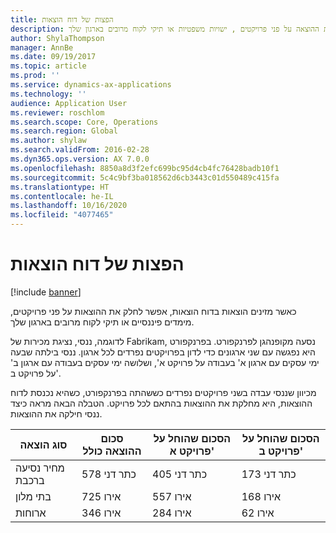 ```yaml
---
title: הפצות של דוח הוצאות
description: כאשר מזינים הוצאות בדוח הוצאות, אפשר לחלק את ההוצאה על פני פרויקטים , ישויות משפטיות או תיקי לקוח מרובים בארגון שלך.
author: ShylaThompson
manager: AnnBe
ms.date: 09/19/2017
ms.topic: article
ms.prod: ''
ms.service: dynamics-ax-applications
ms.technology: ''
audience: Application User
ms.reviewer: roschlom
ms.search.scope: Core, Operations
ms.search.region: Global
ms.author: shylaw
ms.search.validFrom: 2016-02-28
ms.dyn365.ops.version: AX 7.0.0
ms.openlocfilehash: 8850a8d3f2efc699bc95d4cb4fc76428badb10f1
ms.sourcegitcommit: 5c4c9bf3ba018562d6cb3443c01d550489c415fa
ms.translationtype: HT
ms.contentlocale: he-IL
ms.lasthandoff: 10/16/2020
ms.locfileid: "4077465"
---
```

# <a name="expense-report-distributions"></a>הפצות של דוח הוצאות

[!include [banner](../includes/banner.md)]

כאשר מזינים הוצאות בדוח הוצאות, אפשר לחלק את ההוצאות על פני פרויקטים, מימדים פיננסיים או תיקי לקוח מרובים בארגון שלך.

לדוגמה, ננסי, נציגת מכירות של Fabrikam, נסעה מקופנהגן לפרנקפורט. בפרנקפורט היא נפגשה עם שני ארגונים כדי לדון בפרויקטים נפרדים לכל ארגון. ננסי בילתה שבעה ימי עסקים עם ארגון א' בעבודה על פרויקט א', ושלושה ימי עסקים בעבודה עם ארגון ב' על פרויקט ב'.

מכיוון שננסי עבדה בשני פרויקטים נפרדים כששהתה בפרנקפורט, כשהיא נכנסת לדוח ההוצאות, היא מחלקת את ההוצאות בהתאם לכל פרויקט. הטבלה הבאה מראה כיצד ננסי חילקה את ההוצאות.


| סוג הוצאה | סכום ההוצאה כולל|הסכום שהוחל על פרויקט א'| הסכום שהוחל על פרויקט ב' |
|--------------|---------------------|-------------------------------|---------------------------------|
|מחיר נסיעה ברכבת   |578 כתר דני              |405 כתר דני                        |173 כתר דני                          |
|בתי מלון         |725‎ אירו              |557‎ אירו                        |168‎ אירו                          |
|ארוחות         |346‎ אירו              |284‎ אירו                        |62‎ אירו                           |

